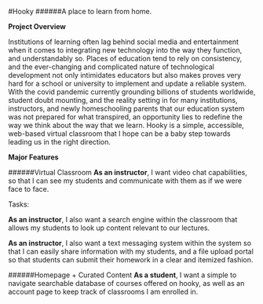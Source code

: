 #Hooky 
######A place to learn from home.


**Project Overview**

Institutions of learning often lag behind social media and entertainment when it comes to integrating new technology into the way they function, and understandably so. Places of education tend to rely on consistency, and the ever-changing and complicated nature of technological development not only intimidates educators but also makes proves very hard for a school or university to implement and update a reliable system. With the covid pandemic currently grounding billions of students worldwide, student doubt mounting, and the reality setting in for many institutions, instructors, and newly homeschooling parents that our education system was not prepared for what transpired, an opportunity lies to redefine the way we think about the way that we learn. Hooky is a simple, accessible, web-based virtual classroom that I hope can be a baby step towards leading us in the right direction. 

**Major Features**

######Virtual Classroom
**As an instructor**, I want video chat capabilities, so that I can see my students and communicate with them as if we were face to face.

Tasks:



**As an instructor**, I also want a search engine within the classroom that allows my students to look up content relevant to our lectures. 

**As an instructor**, I also want a text messaging system within the system so that I can easily share information with my students, and a file upload portal so that students can submit their homework in a clear and itemized fashion. 

######Homepage + Curated Content
**As a student**, I want a simple to navigate searchable database of courses offered on hooky, as well as an account page to keep track of classrooms I am enrolled in.